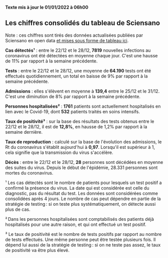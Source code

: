 <strong>Texte mis à jour le 01/01/2022 à 06h00</strong><h2>Les chiffres consolidés du tableau de Sciensano</h2><p>Note : ces chiffres sont tirés des données actualisées publiées par Sciensano en open data <a href='https://datastudio.google.com/embed/u/0/reporting/c14a5cfc-cab7-4812-848c-0369173148ab/page/ZwmOB_blank'>et mises sous forme de tableau ici</a>.<p><strong>Cas détectés¹</strong> : entre le 22/12 et le 28/12,<strong> 7819</strong> nouvelles infections au coronavirus ont été détectées en moyenne chaque jour. C'est une hausse de 11% par rapport à la semaine précédente.<p><strong>Tests</strong> : entre le 22/12 et le 28/12, une moyenne de<strong> 64.190</strong> tests ont été effectués quotidiennement, un total en baisse de 9% par rapport à la semaine précédente.<p><strong>Admissions</strong> : elles s'élèvent en moyenne à <strong> 139,4</strong> entre le 25/12 et le 31/12. C'est une diminution de 8% par rapport à la semaine précédente.<p><strong>Personnes hospitalisées²</strong> : <strong>1761</strong> patients sont actuellement hospitalisés en lien avec le Covid-19, dont <strong>532</strong> patients traités en soins intensifs.<p><strong>Taux de positivité³</strong> : sur la base des résultats des tests obtenus entre le 22/12 et le 28/12, il est de <strong>12,8%</strong>, en hausse de 1,2% par rapport à la semaine dernière.<p><strong>Taux de reproduction</strong> : calculé sur la base de l'évolution des admissions, le Rt du coronavirus s'établit aujourd'hui à <strong>0,97</strong>. Lorsqu'il est supérieur à 1, cela signifie que la transmission du virus s'accélère.<p><strong>Décès</strong> : entre le 22/12 et le 28/12,<strong> 28</strong> personnes sont décédées en moyenne des suites du virus. Depuis le début de l'épidémie, 28.331 personnes sont mortes du coronavirus.<p>¹ Les cas détectés sont le nombre de patients pour lesquels un test positif a confirmé la présence du virus. La date qui est considérée est celle du diagnostic, pas du résultat du test. Les données sont considérées comme consolidées après 4 jours. Le nombre de cas peut dépendre en partie de la stratégie de testing : si on teste plus systématiquement, on détecte aussi plus de cas.<p>² Dans les personnes hospitalisées sont comptabilisés des patients déjà hospitalisés pour une autre raison, et qui ont effectué un test positif.<p>³ Le taux de positivité est le nombre de tests positifs par rapport au nombre de tests effectués. Une même personne peut être testée plusieurs fois. Il dépend lui aussi de la stratégie de testing : si on ne teste pas assez, le taux de positivité va être plus élevé.